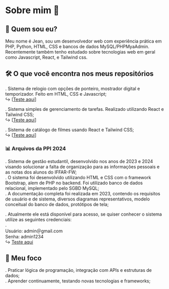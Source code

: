 # Sobre mim 👋

## 💬 Quem sou eu?  
Meu nome é Jean, sou um desenvolvedor web com experiência prática em PHP, Python, HTML, CSS e bancos de dados MySQL/PHPMyaAdmin. Recentemente também tenho estudado sobre tecnologias web em geral como Javascript, React, e Tailwind css.

## 🛠️ O que você encontra nos meus repositórios

. Sistema de relogio com opções de ponteiro, mostrador digital e temporizador. Feito em HTML, CSS e Javascript;  
  ↪︎ [[Teste aqui](https://jeansf26.github.io/Clock_with_JS/)]  
  
. Sistema simples de gerenciamento de tarefas. Realizado utilizando React e Tailwind CSS;  
  ↪︎ [[Teste aqui](https://jeansf26.github.io/task-list_React/)]  

. Sistema de catálogo de filmes usando React e Tailwind CSS;  
  ↪︎ [[Teste aqui](https://jeansf26.github.io/catalog_movies/#/)]  
  
  ### 📊 Arquivos da PPI 2024  

  . Sistema de gestão estudantil, desenvolvido nos anos de 2023 e 2024 visando solucionar a falta de organização para as informações pessoais e as notas dos alunos do IFFAR-FW;  
  . O sistema foi desenvolvido utilizando HTML e CSS com o framework Bootstrap, alem de PHP no backend. Foi utilizado banco de dados relacional, implementado pelo SGBD MySQL;  
  . A documentação completa foi realizada em 2023, contendo os requisitos de usuário e de sistema, diversos diagramas representativos, modelo conceitual do banco de dados, protótipos de tela;  

  . Atualmente ele está disponível para acesso, se quiser conhecer o sistema utilize as seguintes credenciais:  
  .  
    Usuário: admin＠gmail.com  
    Senha: admin1234  
    ↪︎ [Teste aqui](https://jeansf26.infinityfree.me/SGN/index.php)  

## 🎯 Meu foco  
. Praticar lógica de programação, integração com APIs e estruturas de dados;  
. Aprender continuamente, testando novas tecnologias e frameworks;  



<!--
**jeansf26/jeansf26** is a ✨ _special_ ✨ repository because its `README.md` (this file) appears on your GitHub profile.

Here are some ideas to get you started:

- 🔭 I’m currently working on ...
- 🌱 I’m currently learning ...
- 👯 I’m looking to collaborate on ...
- 🤔 I’m looking for help with ...
- 💬 Ask me about ...
- 📫 How to reach me: ...
- 😄 Pronouns: ...
- ⚡ Fun fact: ...
-->
